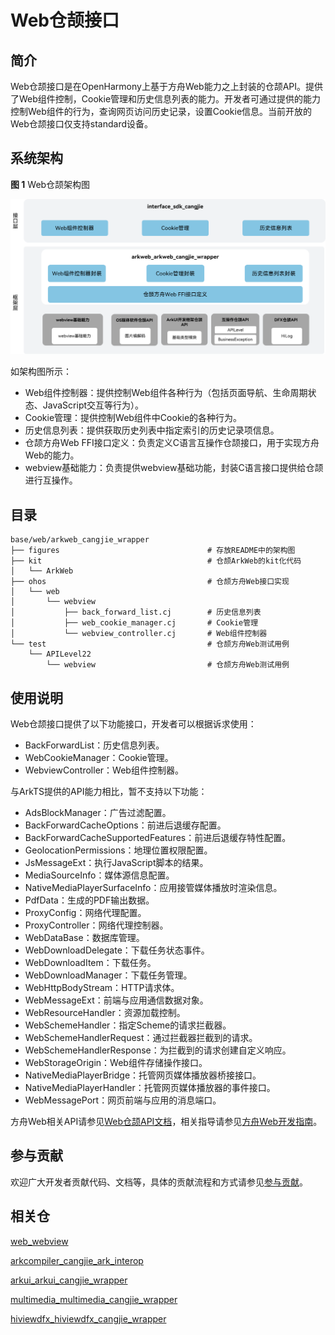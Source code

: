 # Web仓颉接口

## 简介

Web仓颉接口是在OpenHarmony上基于方舟Web能力之上封装的仓颉API。提供了Web组件控制，Cookie管理和历史信息列表的能力。开发者可通过提供的能力控制Web组件的行为，查询网页访问历史记录，设置Cookie信息。当前开放的Web仓颉接口仅支持standard设备。

## 系统架构

**图 1**  Web仓颉架构图

![Web仓颉架构图](figures/arkweb_cangjie_wrapper_architecture.png)

如架构图所示：

- Web组件控制器：提供控制Web组件各种行为（包括页面导航、生命周期状态、JavaScript交互等行为）。
- Cookie管理：提供控制Web组件中Cookie的各种行为。
- 历史信息列表：提供获取历史列表中指定索引的历史记录项信息。
- 仓颉方舟Web FFI接口定义：负责定义C语言互操作仓颉接口，用于实现方舟Web的能力。
- webview基础能力：负责提供webview基础功能，封装C语言接口提供给仓颉进行互操作。

## 目录

```
base/web/arkweb_cangjie_wrapper
├── figures                                 # 存放README中的架构图
├── kit                                     # 仓颉ArkWeb的kit化代码
│   └── ArkWeb
├── ohos                                    # 仓颉方舟Web接口实现
│   └── web
│       └── webview
│           ├── back_forward_list.cj        # 历史信息列表
│           ├── web_cookie_manager.cj       # Cookie管理
│           └── webview_controller.cj       # Web组件控制器
└── test                                    # 仓颉方舟Web测试用例
    └── APILevel22
        └── webview                         # 仓颉方舟Web测试用例
```

## 使用说明

Web仓颉接口提供了以下功能接口，开发者可以根据诉求使用：

  - BackForwardList：历史信息列表。
  - WebCookieManager：Cookie管理。
  - WebviewController：Web组件控制器。

与ArkTS提供的API能力相比，暂不支持以下功能：

  - AdsBlockManager：广告过滤配置。
  - BackForwardCacheOptions：前进后退缓存配置。
  - BackForwardCacheSupportedFeatures：前进后退缓存特性配置。
  - GeolocationPermissions：地理位置权限配置。
  - JsMessageExt：执行JavaScript脚本的结果。
  - MediaSourceInfo：媒体源信息配置。
  - NativeMediaPlayerSurfaceInfo：应用接管媒体播放时渲染信息。
  - PdfData：生成的PDF输出数据。
  - ProxyConfig：网络代理配置。
  - ProxyController：网络代理控制器。
  - WebDataBase：数据库管理。
  - WebDownloadDelegate：下载任务状态事件。
  - WebDownloadItem：下载任务。
  - WebDownloadManager：下载任务管理。
  - WebHttpBodyStream：HTTP请求体。
  - WebMessageExt：前端与应用通信数据对象。
  - WebResourceHandler：资源加载控制。
  - WebSchemeHandler：指定Scheme的请求拦截器。
  - WebSchemeHandlerRequest：通过拦截器拦截到的请求。
  - WebSchemeHandlerResponse：为拦截到的请求创建自定义响应。
  - WebStorageOrigin：Web组件存储操作接口。
  - NativeMediaPlayerBridge：托管网页媒体播放器桥接接口。
  - NativeMediaPlayerHandler：托管网页媒体播放器的事件接口。
  - WebMessagePort：网页前端与应用的消息端口。

方舟Web相关API请参见[Web仓颉API文档](https://gitcode.com/openharmony-sig/arkcompiler_cangjie_ark_interop/blob/master/doc/API_Reference/source_zh_cn/apis/ArkWeb/cj-apis-webview.md)，相关指导请参见[方舟Web开发指南](https://gitcode.com/openharmony-sig/arkcompiler_cangjie_ark_interop/blob/master/doc/Dev_Guide/source_zh_cn/web/cj-web-component-overview.md)。

## 参与贡献

欢迎广大开发者贡献代码、文档等，具体的贡献流程和方式请参见[参与贡献](https://gitcode.com/openharmony/docs/blob/master/zh-cn/contribute/%E5%8F%82%E4%B8%8E%E8%B4%A1%E7%8C%AE.md)。

## 相关仓

[web_webview](https://gitcode.com/openharmony/web_webview)

[arkcompiler_cangjie_ark_interop](https://gitcode.com/openharmony-sig/arkcompiler_cangjie_ark_interop)

[arkui_arkui_cangjie_wrapper](https://gitcode.com/openharmony-sig/arkui_arkui_cangjie_wrapper)

[multimedia_multimedia_cangjie_wrapper](https://gitcode.com/openharmony-sig/multimedia_multimedia_cangjie_wrapper)

[hiviewdfx_hiviewdfx_cangjie_wrapper](https://gitcode.com/openharmony-sig/hiviewdfx_hiviewdfx_cangjie_wrapper)
